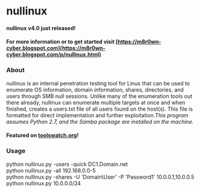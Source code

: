 # nullinux
#### nullinux v4.0 just released!
#### For more information or to get started visit [https://m8r0wn-cyber.blogspot.com](https://m8r0wn-cyber.blogspot.com/p/nullinux.html)
### About
nullinux is an internal penetration testing tool for Linux that can be used to enumerate OS information, domain information, shares, directories, and users through SMB null sessions. Unlike many of the enumeration tools out there already, nullinux can enumerate multiple targets at once and when finished, creates a users.txt file of all users found on the host(s). This file is formatted for direct implementation and further exploitation._This program assumes Python 2.7, and the Samba package are installed on the machine._

####  Featured on [toolswatch.org](http://www.toolswatch.org/2016/11/nullinux-v3-5-null-session-tool/)!<br>

### Usage
python nullinux.py -users -quick DC1.Domain.net<br>
python nullinux.py -all 192.168.0.0-5<br>
python nullinux.py -shares -U 'Domain\User' -P 'Password1' 10.0.0.1,10.0.0.5<br>
python nullinux.py 10.0.0.0/24




